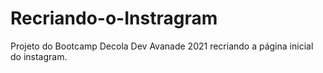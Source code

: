 # Recriando-o-Instragram
Projeto do Bootcamp Decola Dev Avanade 2021 recriando a página inicial do instagram.
